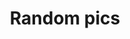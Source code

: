 ---
title: "Random pics"
draft: false
image : "images/gallery/camping/camping-3.JPG"
bg_image: "images/page-title.jpg"
category: "Random pics"
---